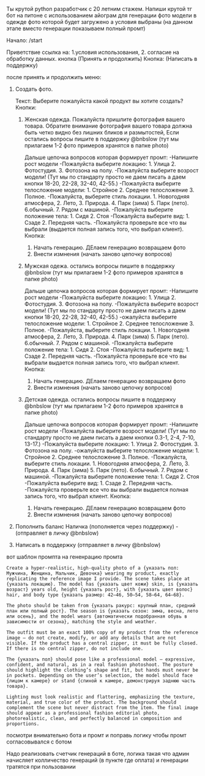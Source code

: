 Ты крутой python разработчик с 20 летним стажем. Напиши крутой тг бот на питоне с использованием айограм для генерации фото модели в одежде фото которой будет загружено а условия выбраны (на данном этапе вместо генерации показываем полный промт)

Начало: /start

Приветствие ссылка на: 1.условия использования,  2. согласие на обработку данных. кнопка (Принять и продолжить)  Кнопка: (Написать в поддержку)

после принять и продолжить меню:
1. Создать фото.

   Текст: Выберите пожалуйста какой продукт вы хотите создать?  
   Кнопки: 
   1. Женская одежда. 
      Пожалуйста пришлите фотография вашего товара. Обратите внимание фотография вашего товара должна быть четко видно без лишних бликов и размытостей, Если остались вопросы  пишите в поддержку @bnbslow (тут мы прилагаем 1-2 фото примеров хранятся в папке photo) 
      
      Дальше цепочка вопросов которая формирует промт:
      -Напишите рост модели
      -Пожалуйста выберите локацию: 1. Улица 2. Фотостудия. 3. Фотозона на полу.
      -Пожалуйста выберите возрост модели! (Тут мы по стандарту просто не даем писать а  даем кнопки 18-20, 22-28, 32-40, 42-55.)
      -Пожалуйста выберите телосложение модели: 1. Стройное 2. Среднее телосложение 3. Полное.
      -Пожалуйста, выберите стиль локации. 1. Новогодняя атмосфера, 2. Лето, 3. Природа. 4. Парк (зима) 5. Парк (лето). 6.обычный. 7. Рядом с машиной.
      -Пожалуйста выберите положение тела: 1. Сидя 2. Стоя
      -Пожалуйста выберите вид: 1. Сзаде 2. Передняя часть.
      -Пожалуйста проверьте все что вы выбрали (выдается полная запись того, что выбрал клиент). Кнопка: 
         1. Начать генерацию. 
            ДЕлаем генерацию возвращаем фото 
         2. Внести измнения (начать заново цепочку вопросов)

   2. Мужская одежа. 
      остались вопросы  пишите в поддержку @bnbslow (тут мы прилагаем 1-2 фото примеров хранятся в папке photo) 
      
      Дальше цепочка вопросов которая формирует промт:
      -Напишите рост модели
      -Пожалуйста выберите локацию: 1. Улица 2. Фотостудия. 3. Фотозона на полу.
      -Пожалуйста выберите возрост модели! (Тут мы по стандарту просто не даем писать а  даем кнопки 18-20, 22-28, 32-40, 42-55.)
      -ожалуйста выберите телосложение модели: 1. Стройное 2. Среднее телосложение 3. Полное.
      -Пожалуйста, выберите стиль локации. 1. Новогодняя атмосфера, 2. Лето, 3. Природа. 4. Парк (зима) 5. Парк (лето). 6.обычный. 7. Рядом с машиной.
      -Пожалуйста выберите положение тела: 1. Сидя 2. Стоя
      -Пожалуйста выберите вид: 1. Сзаде 2. Передняя часть.
      -Пожалуйста проверьте все что вы выбрали выдается полная запись того, что выбрал клиент. Кнопка: 
         1. Начать генерацию. 
            ДЕлаем генерацию возвращаем фото 
         2. Внести измнения (начать заново цепочку вопросов)
   3. Детская одежда. 
      остались вопросы  пишите в поддержку @bnbslow (тут мы прилагаем 1-2 фото примеров хранятся в папке photo) 
      
      Дальше цепочка вопросов которая формирует промт:
      -Напишите рост модели
      -Пожалуйста выберите возрост модели! (Тут мы по стандарту просто не даем писать а  даем кнопки 0.3-1, 2-4, 7-10, 13-17.)
      -Пожалуйста выберите локацию: 1. Улица 2. Фотостудия. 3. Фотозона на полу.
      -ожалуйста выберите телосложение модели: 1. Стройное 2. Среднее телосложение 3. Полное.
      -Пожалуйста, выберите стиль локации. 1. Новогодняя атмосфера, 2. Лето, 3. Природа. 4. Парк (зима) 5. Парк (лето). 6.обычный. 7. Рядом с машиной.
      -Пожалуйста выберите положение тела: 1. Сидя 2. Стоя
      -Пожалуйста выберите вид: 1. Сзаде 2. Передняя часть.
      -Пожалуйста проверьте все что вы выбрали выдается полная запись того, что выбрал клиент. Кнопка: 
         1. Начать генерацию. 
            ДЕлаем генерацию возвращаем фото 
         2. Внести измнения (начать заново цепочку вопросов)




2. Пополнить баланс 
Наличка (пополняется через поддержку) -(отправляет в личку @bnbslow)
3. Написать в поддержку (отправляет в личку @bnbslow)

вот шаблон промпта на гененрацию промта
```
Create a hyper-realistic, high-quality photo of a {указать пол: Мужчина, Женщина, Мальчик, Девочка} wearing my product, exactly replicating the reference image I provide. The scene takes place at {указать локацию}. The model has {указать цвет кожи} skin, is {указать возраст} years old, height {указать рост}, with {указать цвет волос} hair, and body type {указать размер: 42–46, 50–54, 58–64, 64–68}.

The photo should be taken from {указать ракурс: крупный план, средний план или полный рост}. The season is {указать сезон: зима, весна, лето или осень}, and the model wears {автоматически подобранная обувь в зависимости от сезона}, matching the style and weather.

The outfit must be an exact 100% copy of my product from the reference image — do not create, modify, or add any details that are not visible. If the product has a central zipper, it must be fully closed. If there is no central zipper, do not include one.

The {указать пол} should pose like a professional model — expressive, confident, and natural, as in a real fashion photoshoot. The posture should highlight the clothing’s shape and fit, but hands must never be in pockets. Depending on the user’s selection, the model should face {лицом к камере} or stand {спиной к камере, демонстрируя заднюю часть товара}.

Lighting must look realistic and flattering, emphasizing the texture, material, and true color of the product. The background should complement the scene but never distract from the item. The final image should appear as a professional fashion editorial photo, photorealistic, clean, and perfectly balanced in composition and proportions.
```
посмотри внимательно бота и промт и поправь логику чтобы промт согласовывался с ботом 

Надо реализовать счетчик генераций в боте, логика такая что админ начисляет колличество генераций (в пункте где оплата) и генерации тратятся при пользовании 
